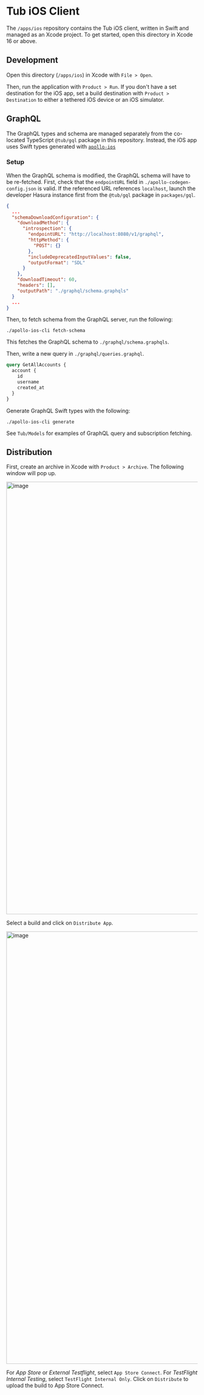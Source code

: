 # Tub iOS Client

The `/apps/ios` repository contains the Tub iOS client, written in Swift and managed as an Xcode project. To get started, open this directory in Xcode 16 or above.

## Development

Open this directory (`/apps/ios`) in Xcode with `File > Open`.

Then, run the application with `Product > Run`. If you don't have a set destination for the iOS app, set a build destination with `Product > Destination` to either a tethered iOS device or an iOS simulator.

## GraphQL

The GraphQL types and schema are managed separately from the co-located TypeScript `@tub/gql` package in this repository. Instead, the iOS app uses Swift types generated with [`apollo-ios`](https://github.com/apollographql/apollo-ios)

### Setup

When the GraphQL schema is modified, the GraphQL schema will have to be re-fetched. First, check that the `endpointURL` field in `./apollo-codegen-config.json` is valid. If the referenced URL references `localhost`, launch the developer Hasura instance first from the `@tub/gql` package in `packages/gql`.

```json
{
  ...
  "schemaDownloadConfiguration": {
    "downloadMethod": {
      "introspection": {
        "endpointURL": "http://localhost:8080/v1/graphql",
        "httpMethod": {
          "POST": {}
        },
        "includeDeprecatedInputValues": false,
        "outputFormat": "SDL"
      }
    },
    "downloadTimeout": 60,
    "headers": [],
    "outputPath": "./graphql/schema.graphqls"
  }
  ...
}
```

Then, to fetch schema from the GraphQL server, run the following:

```
./apollo-ios-cli fetch-schema
```

This fetches the GraphQL schema to `./graphql/schema.graphqls`.

Then, write a new query in `./graphql/queries.graphql`.

```graphql
query GetAllAccounts {
  account {
    id
    username
    created_at
  }
}
```

Generate GraphQL Swift types with the following:

```
./apollo-ios-cli generate
```

See `Tub/Models` for examples of GraphQL query and subscription fetching.

## Distribution

First, create an archive in Xcode with `Product > Archive`. The following window will pop up.

<img width="1136" alt="image" src="https://github.com/user-attachments/assets/1344da75-85ae-444a-86b5-a15c6d9a9098">

Select a build and click on `Distribute App`.

<img width="1136" alt="image" src="https://github.com/user-attachments/assets/60b448c3-9057-4aac-83e7-85d9b10030cf">

For _App Store_ or _External Testflight_, select `App Store Connect`. For _TestFlight Internal Testing_, select `TestFlight Internal Only`. Click on `Distribute` to upload the build to App Store Connect.
